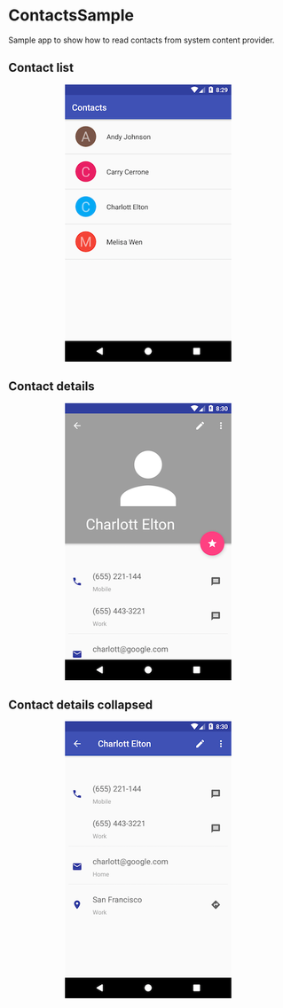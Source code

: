# ContactsSample

Sample app to show how to read contacts from system content provider.

## Contact list

<p align="center">
    <img alt="Screen 1" src="./img1.png" />
</p>

## Contact details

<p align="center">
    <img alt="Screen 2" src="./img2.png" />
</p>

## Contact details collapsed

<p align="center">
    <img alt="Screen 2" src="./img3.png" />
</p>
